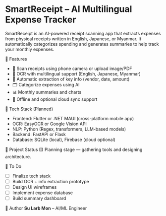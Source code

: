 # SmartReceipt – AI Multilingual Expense Tracker

SmartReceipt is an AI-powered receipt scanning app that extracts expenses from physical receipts written in English, Japanese, or Myanmar. It automatically categorizes spending and generates summaries to help track your monthly expenses.

🚀 Features
- 📸 Scan receipts using phone camera or upload image/PDF
- 🧠 OCR with multilingual support (English, Japanese, Myanmar)
- 🧾 Automatic extraction of key info (vendor, date, amount)
- 🗂️ Categorize expenses using AI
- 📊 Monthly summaries and charts
- 💾 Offline and optional cloud sync support

🧱 Tech Stack (Planned)
- Frontend: Flutter or .NET MAUI (cross-platform mobile app)
- OCR: EasyOCR or Google Vision API
- NLP: Python (Regex, transformers, LLM-based models)
- Backend: FastAPI or Flask
- Database: SQLite (local), Firebase (cloud optional)

📌 Project Status
🟨 Planning stage — gathering tools and designing architecture.

📂 To Do
- [ ] Finalize tech stack
- [ ] Build OCR + info extraction prototype
- [ ] Design UI wireframes
- [ ] Implement expense database
- [ ] Build summary dashboard

👤 Author
**Su Larb Mon** – AI/ML Engineer
